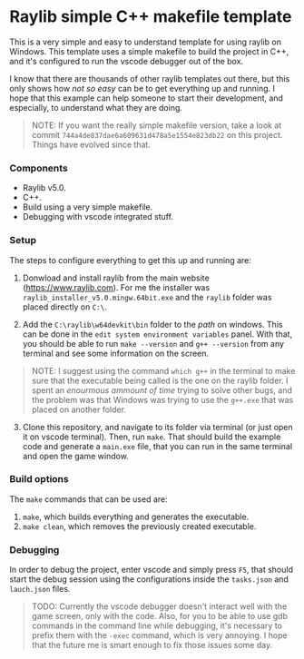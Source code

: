 # Raylib simple C++ makefile template
This is a very simple and easy to understand template for using raylib on Windows. This template uses a simple makefile to build the project in C++, and it's configured to run the vscode debugger out of the box. 

I know that there are thousands of other raylib templates out there, but this only shows how *not so easy* can be to get everything up and running. I hope that this example can help someone to start their development, and especially, to understand what they are doing. 

> NOTE: If you want the really simple makefile version, take a look at commit `744a4de837dae6a609631d478a5e1554e823db22` on this project. Things have evolved since that. 

### Components
* Raylib v5.0.
* C++.
* Build using a very simple makefile. 
* Debugging with vscode integrated stuff.

### Setup
The steps to configure everything to get this up and running are:
1. Donwload and install raylib from the main website (https://www.raylib.com). For me the installer was `raylib_installer_v5.0.mingw.64bit.exe` and the `raylib` folder was placed directly on `C:\`.

2. Add the `C:\raylib\w64devkit\bin` folder to the *path* on windows. This can be done in the `edit system environment variables` panel. With that, you should be able to run `make --version` and `g++ --version` from any terminal and see some information on the screen.
> NOTE: I suggest using the command `which g++` in the terminal to make sure that the executable being called is the one on the raylib folder. I spent an *enourmous ammount of time* trying to solve other bugs, and the problem was that Windows was trying to use the `g++.exe` that was placed on another folder.

3. Clone this repository, and navigate to its folder via terminal (or just open it on vscode terminal). Then, run `make`. That should build the example code and generate a `main.exe` file, that you can run in the same terminal and open the game window. 

### Build options
The `make` commands that can be used are:

1. `make`, which builds everything and generates the executable. 
2. `make clean`, which removes the previously created executable. 

### Debugging
In order to debug the project, enter vscode and simply press `F5`, that should start the debug session using the configurations inside the `tasks.json` and `lauch.json` files. 
> TODO: Currently the vscode debugger doesn't interact well with the game screen, only with the code. Also, for you to be able to use gdb commands in the command line while debugging, it's necessary to prefix them with the `-exec` command, which is very annoying. I hope that the future me is smart enough to fix those issues some day.
